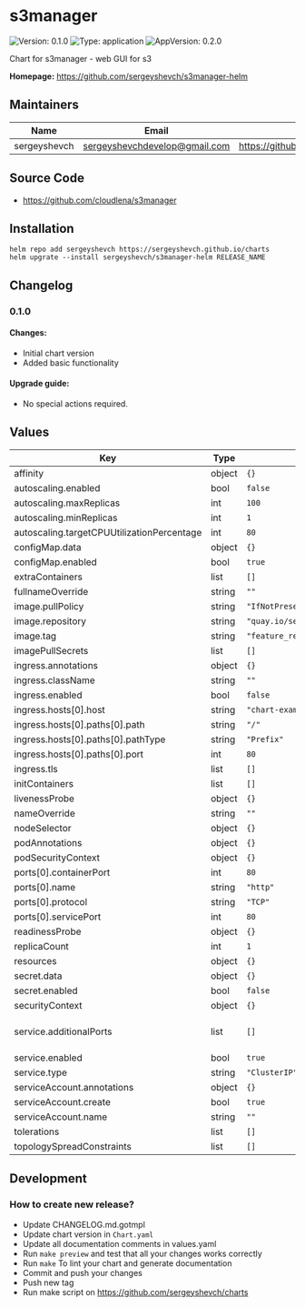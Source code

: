 # s3manager

![Version: 0.1.0](https://img.shields.io/badge/Version-0.1.0-informational?style=flat-square) ![Type: application](https://img.shields.io/badge/Type-application-informational?style=flat-square) ![AppVersion: 0.2.0](https://img.shields.io/badge/AppVersion-0.2.0-informational?style=flat-square)

Chart for s3manager - web GUI for s3

**Homepage:** <https://github.com/sergeyshevch/s3manager-helm>

## Maintainers

| Name | Email | Url |
| ---- | ------ | --- |
| sergeyshevch | sergeyshevchdevelop@gmail.com | https://github.com/sergeyshevch |

## Source Code

* <https://github.com/cloudlena/s3manager>

## Installation

```
helm repo add sergeyshevch https://sergeyshevch.github.io/charts
helm upgrate --install sergeyshevch/s3manager-helm RELEASE_NAME
```

## Changelog

### 0.1.0

#### Changes:
- Initial chart version
- Added basic functionality

#### Upgrade guide:
- No special actions required.

## Values

| Key | Type | Default | Description |
|-----|------|---------|-------------|
| affinity | object | `{}` |  |
| autoscaling.enabled | bool | `false` |  |
| autoscaling.maxReplicas | int | `100` |  |
| autoscaling.minReplicas | int | `1` |  |
| autoscaling.targetCPUUtilizationPercentage | int | `80` |  |
| configMap.data | object | `{}` |  |
| configMap.enabled | bool | `true` |  |
| extraContainers | list | `[]` |  |
| fullnameOverride | string | `""` |  |
| image.pullPolicy | string | `"IfNotPresent"` |  |
| image.repository | string | `"quay.io/sergeyshevch/s3manager"` |  |
| image.tag | string | `"feature_refactoring"` |  |
| imagePullSecrets | list | `[]` |  |
| ingress.annotations | object | `{}` |  |
| ingress.className | string | `""` |  |
| ingress.enabled | bool | `false` |  |
| ingress.hosts[0].host | string | `"chart-example.local"` |  |
| ingress.hosts[0].paths[0].path | string | `"/"` |  |
| ingress.hosts[0].paths[0].pathType | string | `"Prefix"` |  |
| ingress.hosts[0].paths[0].port | int | `80` |  |
| ingress.tls | list | `[]` |  |
| initContainers | list | `[]` |  |
| livenessProbe | object | `{}` |  |
| nameOverride | string | `""` |  |
| nodeSelector | object | `{}` |  |
| podAnnotations | object | `{}` |  |
| podSecurityContext | object | `{}` |  |
| ports[0].containerPort | int | `80` |  |
| ports[0].name | string | `"http"` |  |
| ports[0].protocol | string | `"TCP"` |  |
| ports[0].servicePort | int | `80` |  |
| readinessProbe | object | `{}` |  |
| replicaCount | int | `1` |  |
| resources | object | `{}` |  |
| secret.data | object | `{}` |  |
| secret.enabled | bool | `false` |  |
| securityContext | object | `{}` |  |
| service.additionalPorts | list | `[]` | Same structure as in ports |
| service.enabled | bool | `true` |  |
| service.type | string | `"ClusterIP"` |  |
| serviceAccount.annotations | object | `{}` |  |
| serviceAccount.create | bool | `true` |  |
| serviceAccount.name | string | `""` |  |
| tolerations | list | `[]` |  |
| topologySpreadConstraints | list | `[]` |  |

## Development

### How to create new release?
- Update CHANGELOG.md.gotmpl
- Update chart version in `Chart.yaml`
- Update all documentation comments in values.yaml
- Run `make preview` and test that all your changes works correctly
- Run `make` To lint your chart and generate documentation
- Commit and push your changes
- Push new tag
- Run make script on https://github.com/sergeyshevch/charts
